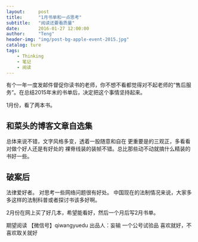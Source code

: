 ```yaml
---
layout:     post
title:      "1月书单和一点思考"
subtitle:   "阅读还要看质量"
date:       2016-01-27 12:00:00
author:     "Teng"
header-img: "img/post-bg-apple-event-2015.jpg"
catalog: ture
tags:
    - Thinking
    - 笔记
    - 阅读
---
```


有个一年一度发邮件督促你读书的老师，你不想不看都觉得对不起老师的“售后服务”。在总结2015年末的书单后，决定把这个事情坚持起来。

1月份，看了两本书。

## 和菜头的博客文章自选集

总体来说不错，文字风格多变，透着一股随意和自在
更重要是的三观正，多看看对做个好人还是有好处的
裸脊线装的装帧不错。总比那些动不动就搞什么精装的书好一些。


## 破案后
法律爱好者。
对思考一些网络问题很有好处。
中国现在的法制情况来说，大家多多这样的法制科普或者探讨书该多好啊。


2月份在网上买了好几本，希望能看好，然后一个月后写2月书单。



期望阅读
【微信号】qiwangyuedu
出品人：妄输
一个公号试验品
喜欢就好，不喜欢取关就好
